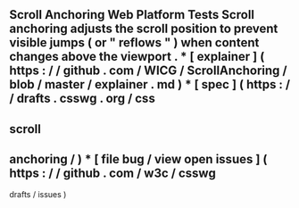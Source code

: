 #
#
Scroll
Anchoring
Web
Platform
Tests
Scroll
anchoring
adjusts
the
scroll
position
to
prevent
visible
jumps
(
or
"
reflows
"
)
when
content
changes
above
the
viewport
.
*
[
explainer
]
(
https
:
/
/
github
.
com
/
WICG
/
ScrollAnchoring
/
blob
/
master
/
explainer
.
md
)
*
[
spec
]
(
https
:
/
/
drafts
.
csswg
.
org
/
css
-
scroll
-
anchoring
/
)
*
[
file
bug
/
view
open
issues
]
(
https
:
/
/
github
.
com
/
w3c
/
csswg
-
drafts
/
issues
)

